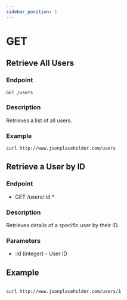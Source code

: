 ```yaml
---
sidebar_position: 1
---
```


# GET

## Retrieve All Users

### Endpoint

`GET /users`

### Description

Retrieves a list of all users.

### Example

```bash
curl http://www.jsonplaceholder.com/users
```

## Retrieve a User by ID

### Endpoint

- GET /users/:id \*

### Description

Retrieves details of a specific user by their ID.

### Parameters

- :id (integer) - User ID

## Example

```bash

curl http://www.jsonplaceholder.com/users/1
```
